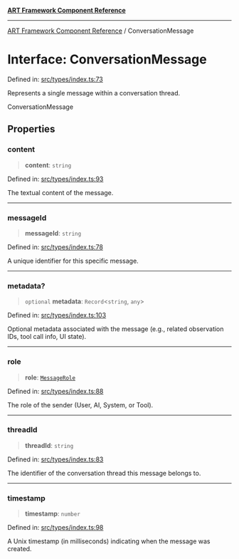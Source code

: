 [**ART Framework Component Reference**](../README.md)

***

[ART Framework Component Reference](../README.md) / ConversationMessage

# Interface: ConversationMessage

Defined in: [src/types/index.ts:73](https://github.com/hashangit/ART/blob/389c66e54bc50d9dde33052d28a5a19571a13dbf/src/types/index.ts#L73)

Represents a single message within a conversation thread.

 ConversationMessage

## Properties

### content

> **content**: `string`

Defined in: [src/types/index.ts:93](https://github.com/hashangit/ART/blob/389c66e54bc50d9dde33052d28a5a19571a13dbf/src/types/index.ts#L93)

The textual content of the message.

***

### messageId

> **messageId**: `string`

Defined in: [src/types/index.ts:78](https://github.com/hashangit/ART/blob/389c66e54bc50d9dde33052d28a5a19571a13dbf/src/types/index.ts#L78)

A unique identifier for this specific message.

***

### metadata?

> `optional` **metadata**: `Record`\<`string`, `any`\>

Defined in: [src/types/index.ts:103](https://github.com/hashangit/ART/blob/389c66e54bc50d9dde33052d28a5a19571a13dbf/src/types/index.ts#L103)

Optional metadata associated with the message (e.g., related observation IDs, tool call info, UI state).

***

### role

> **role**: [`MessageRole`](../enumerations/MessageRole.md)

Defined in: [src/types/index.ts:88](https://github.com/hashangit/ART/blob/389c66e54bc50d9dde33052d28a5a19571a13dbf/src/types/index.ts#L88)

The role of the sender (User, AI, System, or Tool).

***

### threadId

> **threadId**: `string`

Defined in: [src/types/index.ts:83](https://github.com/hashangit/ART/blob/389c66e54bc50d9dde33052d28a5a19571a13dbf/src/types/index.ts#L83)

The identifier of the conversation thread this message belongs to.

***

### timestamp

> **timestamp**: `number`

Defined in: [src/types/index.ts:98](https://github.com/hashangit/ART/blob/389c66e54bc50d9dde33052d28a5a19571a13dbf/src/types/index.ts#L98)

A Unix timestamp (in milliseconds) indicating when the message was created.
